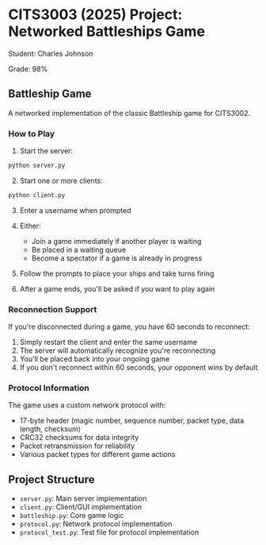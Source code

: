 # CITS3003 (2025) Project: Networked Battleships Game

Student: Charles Johnson

Grade: 98%

## Battleship Game

A networked implementation of the classic Battleship game for CITS3002.

### How to Play

1. Start the server:

```bash
python server.py
```

2. Start one or more clients:

```bash
python client.py
```

3. Enter a username when prompted

4. Either:

   - Join a game immediately if another player is waiting
   - Be placed in a waiting queue
   - Become a spectator if a game is already in progress

5. Follow the prompts to place your ships and take turns firing

6. After a game ends, you'll be asked if you want to play again

### Reconnection Support

If you're disconnected during a game, you have 60 seconds to reconnect:

1. Simply restart the client and enter the same username
2. The server will automatically recognize you're reconnecting
3. You'll be placed back into your ongoing game
4. If you don't reconnect within 60 seconds, your opponent wins by default

### Protocol Information

The game uses a custom network protocol with:

- 17-byte header (magic number, sequence number, packet type, data length, checksum)
- CRC32 checksums for data integrity
- Packet retransmission for reliability
- Various packet types for different game actions

## Project Structure

- `server.py`: Main server implementation
- `client.py`: Client/GUI implementation
- `battleship.py`: Core game logic
- `protocol.py`: Network protocol implementation
- `protocol_test.py`: Test file for protocol implementation
